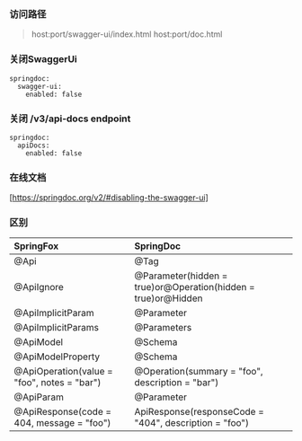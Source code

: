 ### 访问路径

> host:port/swagger-ui/index.html
> host:port/doc.html

### 关闭SwaggerUi
~~~
springdoc:
  swagger-ui:
    enabled: false
~~~
### 关闭 /v3/api-docs endpoint
~~~
springdoc:
  apiDocs:
    enabled: false
~~~
### 在线文档
[https://springdoc.org/v2/#disabling-the-swagger-ui]

### 区别

| SpringFox                                   | SpringDoc                                                     |
|:--------------------------------------------|:--------------------------------------------------------------|
| @Api                                        | @Tag                                                          |
| @ApiIgnore                                  | @Parameter(hidden = true)or@Operation(hidden = true)or@Hidden |
| @ApiImplicitParam                           | @Parameter                                                    |
| @ApiImplicitParams                          | @Parameters                                                   |
| @ApiModel                                   | @Schema                                                       |
| @ApiModelProperty                           | @Schema                                                       |
| @ApiOperation(value = "foo", notes = "bar") | @Operation(summary = "foo", description = "bar")              |
| @ApiParam                                   | @Parameter                                                    |
| @ApiResponse(code = 404, message = "foo")   | ApiResponse(responseCode = "404", description = "foo")        |

